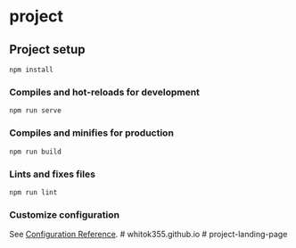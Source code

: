 # project

## Project setup
```
npm install
```

### Compiles and hot-reloads for development
```
npm run serve
```

### Compiles and minifies for production
```
npm run build 
```

### Lints and fixes files
```
npm run lint
```

### Customize configuration
See [Configuration Reference](https://cli.vuejs.org/config/).
#   w h i t o k 3 5 5 . g i t h u b . i o  
 #   p r o j e c t - l a n d i n g - p a g e  
 